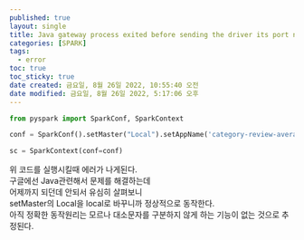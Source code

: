 ```yaml
---
published: true
layout: single
title: Java gateway process exited before sending the driver its port number
categories: [SPARK]
tags:
  - error
toc: true
toc_sticky: true
date created: 금요일, 8월 26일 2022, 10:55:40 오전
date modified: 금요일, 8월 26일 2022, 5:17:06 오후
---
```


``` python
from pyspark import SparkConf, SparkContext

conf = SparkConf().setMaster("Local").setAppName('category-review-average')

sc = SparkContext(conf=conf)
```

위 코드를 실행시킬때 에러가 나게된다.  
구글에선 Java관련해서 문제를 해결하는데  
어제까지 되던데 안되서 유심히 살펴보니  
setMaster의 Local을 local로 바꾸니까 정상적으로 동작한다.  
아직 정확한 동작원리는 모르나 대소문자를 구분하지 않게 하는 기능이 없는 것으로 추정된다.  
